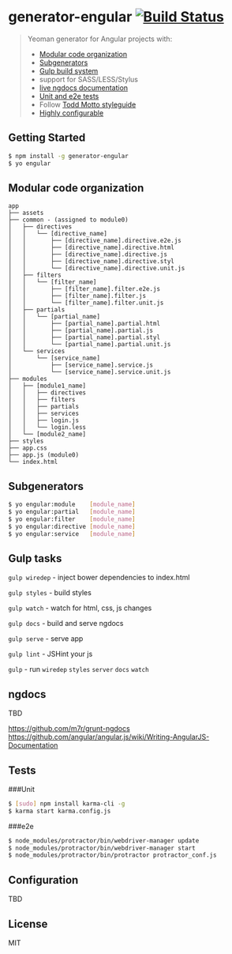 # generator-engular [![Build Status](https://secure.travis-ci.org/elmccd/generator-engular.png?branch=master)](https://travis-ci.org/elmccd/generator-engular)

> Yeoman generator for Angular projects with:
> * [Modular code organization](#modular-code-organization)
> * [Subgenerators](#subgenerators)
> * [Gulp build system](#gulp-tasks)
> * support for SASS/LESS/Stylus
> * [live ngdocs documentation](#ngdocs)
> * [Unit and e2e tests](#tests)
> * Follow [Todd Motto styleguide](http://toddmotto.com/opinionated-angular-js-styleguide-for-teams/)
> * [Highly configurable](#configuration)

## Getting Started

```bash
$ npm install -g generator-engular
$ yo engular
```

## Modular code organization
```
app
├── assets
├── common - (assigned to module0)
│   ├── directives
│   │   └── [directive_name]
│   │       ├── [directive_name].directive.e2e.js
│   │       ├── [directive_name].directive.html
│   │       ├── [directive_name].directive.js
│   │       ├── [directive_name].directive.styl
│   │       └── [directive_name].directive.unit.js
│   ├── filters
│   │   └── [filter_name]
│   │       ├── [filter_name].filter.e2e.js
│   │       ├── [filter_name].filter.js
│   │       └── [filter_name].filter.unit.js
│   ├── partials
│   │   └── [partial_name]
│   │       ├── [partial_name].partial.html
│   │       ├── [partial_name].partial.js
│   │       ├── [partial_name].partial.styl
│   │       └── [partial_name].partial.unit.js
│   └── services
│       └── [service_name]
│           ├── [service_name].service.js
│           └── [service_name].service.unit.js
├── modules
│   ├── [module1_name]
│   │   ├── directives
│   │   ├── filters
│   │   ├── partials
│   │   ├── services
│   │   ├── login.js
│   │   └── login.less
│   └── [module2_name]
├── styles
├── app.css
├── app.js (module0)
└── index.html

```

## Subgenerators

```bash
$ yo engular:module    [module_name]
$ yo engular:partial   [module_name]
$ yo engular:filter    [module_name]
$ yo engular:directive [module_name]
$ yo engular:service   [module_name]
```

## Gulp tasks

`gulp wiredep` - inject bower dependencies to index.html

`gulp styles` - build styles

`gulp watch` - watch for html, css, js changes

`gulp docs` - build and serve ngdocs

`gulp serve` - serve app

`gulp lint` - JSHint your js

`gulp` - run `wiredep` `styles` `server` `docs` `watch`


## ngdocs
TBD

https://github.com/m7r/grunt-ngdocs
https://github.com/angular/angular.js/wiki/Writing-AngularJS-Documentation

## Tests
###Unit
```bash
$ [sudo] npm install karma-cli -g
$ karma start karma.config.js
```

###e2e
```bash
$ node_modules/protractor/bin/webdriver-manager update
$ node_modules/protractor/bin/webdriver-manager start
$ node_modules/protractor/bin/protractor protractor_conf.js
```

## Configuration
TBD

## License

MIT
